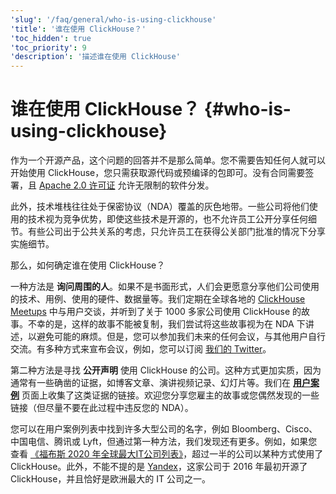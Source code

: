 ```yaml
---
'slug': '/faq/general/who-is-using-clickhouse'
'title': '谁在使用 ClickHouse？'
'toc_hidden': true
'toc_priority': 9
'description': '描述谁在使用 ClickHouse'
---
```



# 谁在使用 ClickHouse？ {#who-is-using-clickhouse}

作为一个开源产品，这个问题的回答并不是那么简单。您不需要告知任何人就可以开始使用 ClickHouse，您只需获取源代码或预编译的包即可。没有合同需要签署，且 [Apache 2.0 许可证](https://github.com/ClickHouse/ClickHouse/blob/master/LICENSE) 允许无限制的软件分发。

此外，技术堆栈往往处于保密协议（NDA）覆盖的灰色地带。一些公司将他们使用的技术视为竞争优势，即使这些技术是开源的，也不允许员工公开分享任何细节。有些公司出于公共关系的考虑，只允许员工在获得公关部门批准的情况下分享实施细节。

那么，如何确定谁在使用 ClickHouse？

一种方法是 **询问周围的人**。如果不是书面形式，人们会更愿意分享他们公司使用的技术、用例、使用的硬件、数据量等。我们定期在全球各地的 [ClickHouse Meetups](https://www.youtube.com/channel/UChtmrD-dsdpspr42P_PyRAw/playlists) 中与用户交谈，并听到了关于 1000 多家公司使用 ClickHouse 的故事。不幸的是，这样的故事不能被复制，我们尝试将这些故事视为在 NDA 下讲述，以避免可能的麻烦。但是，您可以参加我们未来的任何会议，与其他用户自行交流。有多种方式来宣布会议，例如，您可以订阅 [我们的 Twitter](http://twitter.com/ClickHouseDB/)。

第二种方法是寻找 **公开声明** 使用 ClickHouse 的公司。这种方式更加实质，因为通常有一些确凿的证据，如博客文章、演讲视频记录、幻灯片等。我们在 **[用户案例](../../about-us/adopters.md)** 页面上收集了这类证据的链接。欢迎您分享您雇主的故事或您偶然发现的一些链接（但尽量不要在此过程中违反您的 NDA）。

您可以在用户案例列表中找到许多大型公司的名字，例如 Bloomberg、Cisco、中国电信、腾讯或 Lyft，但通过第一种方法，我们发现还有更多。例如，如果您查看 [《福布斯 2020 年全球最大IT公司列表》](https://www.forbes.com/sites/hanktucker/2020/05/13/worlds-largest-technology-companies-2020-apple-stays-on-top-zoom-and-uber-debut/)，超过一半的公司以某种方式使用了 ClickHouse。此外，不能不提的是 [Yandex](../../about-us/history.md)，这家公司于 2016 年最初开源了 ClickHouse，并且恰好是欧洲最大的 IT 公司之一。
